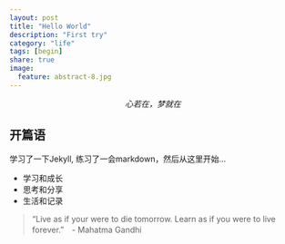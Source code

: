 ```yaml
---
layout: post
title: "Hello World"
description: "First try"
category: "life"
tags: [begin]
share: true
image:
  feature: abstract-8.jpg
---
```


<figure>
	<a ><img src="http://distilleryimage10.ak.instagram.com/f6f7a0fa6edc11e2aeca22000a9f18e5_7.jpg" alt=""></a>
	<center><em>心若在，梦就在</em></center>
</figure>

## 开篇语

学习了一下Jekyll, 练习了一会markdown，然后从这里开始...

* 学习和成长
* 思考和分享
* 生活和记录

> “Live as if your were to die tomorrow. Learn as if you were to live forever.”　- Mahatma Gandhi
